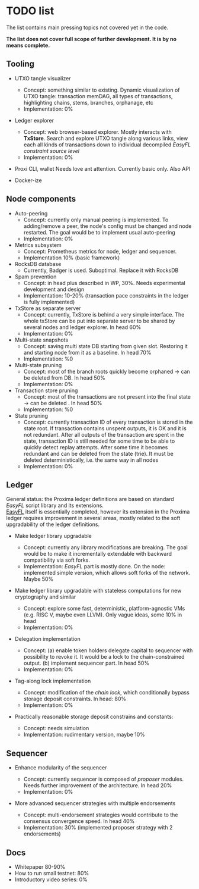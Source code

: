 # TODO list

The list contains main pressing topics not covered yet in the code. 

**The list does not cover full scope of further development. It is by no means complete.**

## Tooling
* UTXO tangle visualizer
  - Concept: something similar to existing. Dynamic visualization of UTXO tangle: transaction memDAG, 
all types of transactions, highlighting chains, stems, branches, orphanage, etc
  - Implementation: 0%
  
* Ledger explorer
  - Concept: web browser-based explorer. Mostly interacts with **TxStore**. 
Search and explore UTXO tangle along various links, view each all kinds of transactions down to individual decompiled _EasyFL constraint source level_
  - Implementation: 0%

* Proxi CLI, wallet
Needs love ant attention. Currently basic only. Also API

* Docker-ize

## Node components
* Auto-peering
  * Concept: currently only manual peering is implemented. To adding/remove a peer, the node's config must be changed and node restarted. 
The goal would be to implement usual auto-peering
  * Implementation: 0%
* Metrics subsystem
  * Concept: Prometheus metrics for node, ledger and sequencer. 
  * Implementation 10% (basic framework)
* RocksDB database
  * Currently, Badger is used. Suboptimal. Replace it with RocksDB
* Spam prevention
  * Concept: in head plus described in WP, 30%. Needs experimental development and design
  * Implementation: 10-20% (transaction pace constraints in the ledger is fully implemented)
* TxStore as separate server 
  * Concept: currently, TxStore is behind a very simple interface. The whole txStore can be put into separate 
server to be shared by several nodes and ledger explorer. In head 60%
  * Implementation: 0%
* Multi-state snapshots
  * Concept: saving multi state DB starting from given slot. Restoring it and starting node from it as a baseline. In head 70%
  * Implementation: %0
* Multi-state pruning
  * Concept: most of the branch roots quickly become orphaned -> can be deleted from DB. In head 50%
  * Implementation: 0%
* Transaction store pruning
  * Concept: most of the transactions are not present into the final state -> can be deleted . In head 50%
  * Implementation: %0
* State pruning
  * Concept: currently transaction ID of every transaction is stored in the state root. If transaction contains unspent outputs,
it is OK and it is not redundant. After all outputs of the transaction are spent in the state, transaction ID is still needed for some time to be able to
quickly detect replay attempts. After some time it becomes redundant and can be deleted from the state (trie). 
It must be deleted deterministically, i.e. the same way in all nodes
  * Implementation: 0%

## Ledger
General status: the Proxima ledger definitions are based on standard _EasyFL_ script library and its extensions.  
[EasyFL](https://github.com/lunfardo314/easyfl) itself is essentially completed, however its extension in the Proxima ledger requires improvement in several areas, 
mostly related to the soft upgradability of the ledger definitions.

* Make ledger library upgradable  
  - Concept: currently any library modifications are breaking. The goal would be to make it incrementally extendable 
with backward compatibility via soft forks. 
  - Implementation: _EasyFL_ part is mostly done. On the node: implemented simple version, which allows soft forks of the network. Maybe 50%

* Make ledger library upgradable with stateless computations for new cryptography and similar
  - Concept: explore some fast, deterministic, platform-agnostic VMs (e.g. RISC V, maybe even LLVM). Only vague ideas, some 10% in head
  - Implementation: 0%

* Delegation implementation
  * Concept: (a) enable token holders delegate capital to sequencer with possibility to revoke it. It would be a lock to the chain-constrained output.
    (b) implement sequencer part. In head 50%
  * Implementation: 0%

* Tag-along lock implementation
  * Concept: modification of the _chain lock_, which conditionally bypass storage deposit constraints. In head: 80%
  * Implementation: 0%

* Practically reasonable storage deposit constrains and constants: 
  * Concept: needs simulation
  * Implementation: rudimentary version, maybe 10%

## Sequencer

* Enhance modularity of the sequencer
  * Concept: currently sequencer is composed of _proposer_ modules. Needs further improvement of the architecture. In head 20%
  * Implementation: 0%

* More advanced sequencer strategies with multiple endorsements
  * Concept: multi-endorsement strategies would contribute to the consensus convergence speed. In head 40%
  * Implementation: 30% (implemented proposer strategy with 2 endorsements)

## Docs
- Whitepaper 80-90%
- How to run small testnet: 80% 
- Introductory video series: 0%